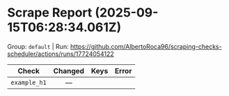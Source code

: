 # Scrape Report (2025-09-15T06:28:34.061Z)

Group: `default`  |  Run: https://github.com/AlbertoRoca96/scraping-checks-scheduler/actions/runs/17724054122

| Check | Changed | Keys | Error |
|---|:---:|:--|:--|
| `example_h1` | — |  |  |
